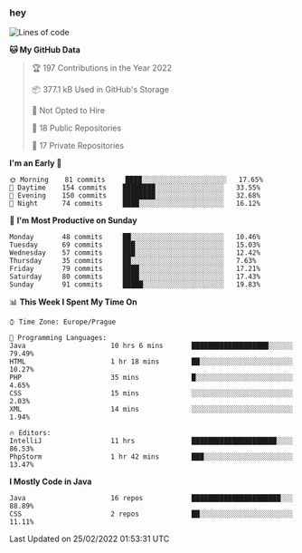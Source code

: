 ### hey

<!--START_SECTION:waka-->
![Lines of code](https://img.shields.io/badge/From%20Hello%20World%20I%27ve%20Written-100%20Thousand%20lines%20of%20code-blue)

**🐱 My GitHub Data** 

> 🏆 197 Contributions in the Year 2022
 > 
> 📦 377.1 kB Used in GitHub's Storage 
 > 
> 🚫 Not Opted to Hire
 > 
> 📜 18 Public Repositories 
 > 
> 🔑 17 Private Repositories  
 > 
**I'm an Early 🐤** 

```text
🌞 Morning    81 commits     ████░░░░░░░░░░░░░░░░░░░░░   17.65% 
🌆 Daytime    154 commits    ████████░░░░░░░░░░░░░░░░░   33.55% 
🌃 Evening    150 commits    ████████░░░░░░░░░░░░░░░░░   32.68% 
🌙 Night      74 commits     ████░░░░░░░░░░░░░░░░░░░░░   16.12%

```
📅 **I'm Most Productive on Sunday** 

```text
Monday       48 commits     ██░░░░░░░░░░░░░░░░░░░░░░░   10.46% 
Tuesday      69 commits     ███░░░░░░░░░░░░░░░░░░░░░░   15.03% 
Wednesday    57 commits     ███░░░░░░░░░░░░░░░░░░░░░░   12.42% 
Thursday     35 commits     ██░░░░░░░░░░░░░░░░░░░░░░░   7.63% 
Friday       79 commits     ████░░░░░░░░░░░░░░░░░░░░░   17.21% 
Saturday     80 commits     ████░░░░░░░░░░░░░░░░░░░░░   17.43% 
Sunday       91 commits     █████░░░░░░░░░░░░░░░░░░░░   19.83%

```


📊 **This Week I Spent My Time On** 

```text
⌚︎ Time Zone: Europe/Prague

💬 Programming Languages: 
Java                     10 hrs 6 mins       ███████████████████░░░░░░   79.49% 
HTML                     1 hr 18 mins        ██░░░░░░░░░░░░░░░░░░░░░░░   10.27% 
PHP                      35 mins             █░░░░░░░░░░░░░░░░░░░░░░░░   4.65% 
CSS                      15 mins             ░░░░░░░░░░░░░░░░░░░░░░░░░   2.03% 
XML                      14 mins             ░░░░░░░░░░░░░░░░░░░░░░░░░   1.94%

🔥 Editors: 
IntelliJ                 11 hrs              █████████████████████░░░░   86.53% 
PhpStorm                 1 hr 42 mins        ███░░░░░░░░░░░░░░░░░░░░░░   13.47%

```

**I Mostly Code in Java** 

```text
Java                     16 repos            ██████████████████████░░░   88.89% 
CSS                      2 repos             ██░░░░░░░░░░░░░░░░░░░░░░░   11.11%

```



 Last Updated on 25/02/2022 01:53:31 UTC
<!--END_SECTION:waka-->
